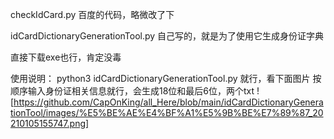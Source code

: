 checkIdCard.py   百度的代码，略微改了下

idCardDictionaryGenerationTool.py 自己写的，就是为了使用它生成身份证字典

直接下载exe也行，肯定没毒

使用说明：
python3 idCardDictionaryGenerationTool.py 就行，看下面图片
按顺序输入身份证相关信息就行，会生成18位和最后6位，两个txt
![https://github.com/CapOnKing/all_Here/blob/main/idCardDictionaryGenerationTool/images/%E5%BE%AE%E4%BF%A1%E5%9B%BE%E7%89%87_20210105155747.png] 

